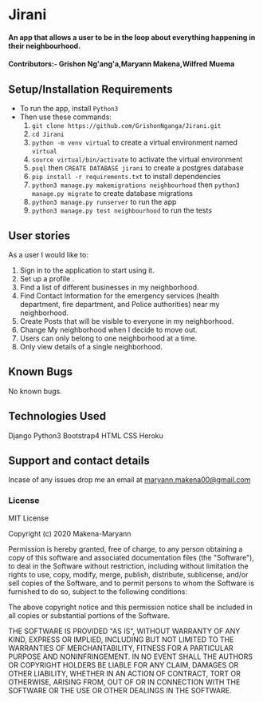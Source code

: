 # Jirani

#### An app that allows a user to be in the loop about everything happening in their neighbourhood.

####  Contributors:- **Grishon Ng'ang'a**,**Maryann Makena**,**Wilfred Muema**
         

## Setup/Installation Requirements

- To run the app, install `Python3`
- Then use these commands:
     1. `git clone https://github.com/GrishonNganga/Jirani.git`
     2. `cd Jirani`
     3. `python -m venv virtual` to create a virtual environment named `virtual`
     4. `source virtual/bin/activate` to activate the virtual environment
     5. `psql` then `CREATE DATABASE jirani` to create a postgres database
     6. `pip install -r requirements.txt` to install dependencies
     7. `python3 manage.py makemigrations neighbourhood` then `python3 manage.py migrate` to create database migrations
     8. `python3 manage.py runserver` to run the app
     9. `python3 manage.py test neighbourhood` to run the tests

## User stories
As a user I would like to:
  1. Sign in to the application to start using it.
  2. Set up a profile .
  3. Find a list of different businesses in my neighborhood.
  4. Find Contact Information for the emergency services (health department, fire department, and Police authorities) near my neighborhood.
  5. Create Posts that will be visible to everyone in my neighborhood.
  6. Change My neighborhood when I decide to move out.
  7. Users can only belong to one neighborhood at a time.
  8. Only view details of a single neighborhood.


## Known Bugs

No known bugs.

## Technologies Used

Django
Python3
Bootstrap4
HTML
CSS
Heroku

## Support and contact details

Incase of any issues drop me an email at maryann.makena00@gmail.com

### License

MIT License

Copyright (c) 2020 Makena-Maryann

Permission is hereby granted, free of charge, to any person obtaining a copy of this software and associated documentation files (the "Software"), to deal in the Software without restriction, including without limitation the rights to use, copy, modify, merge, publish, distribute, sublicense, and/or sell copies of the Software, and to permit persons to whom the Software is furnished to do so, subject to the following conditions:

The above copyright notice and this permission notice shall be included in all copies or substantial portions of the Software.

THE SOFTWARE IS PROVIDED "AS IS", WITHOUT WARRANTY OF ANY KIND, EXPRESS OR IMPLIED, INCLUDING BUT NOT LIMITED TO THE WARRANTIES OF MERCHANTABILITY, FITNESS FOR A PARTICULAR PURPOSE AND NONINFRINGEMENT. IN NO EVENT SHALL THE AUTHORS OR COPYRIGHT HOLDERS BE LIABLE FOR ANY CLAIM, DAMAGES OR OTHER LIABILITY, WHETHER IN AN ACTION OF CONTRACT, TORT OR OTHERWISE, ARISING FROM, OUT OF OR IN CONNECTION WITH THE SOFTWARE OR THE USE OR OTHER DEALINGS IN THE SOFTWARE.